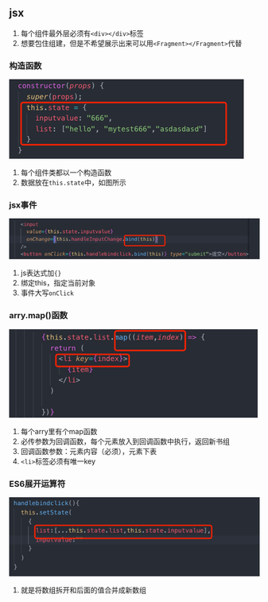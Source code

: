 ## jsx
  1. 每个组件最外层必须有```<div></div>```标签
  2. 想要包住组建，但是不希望展示出来可以用```<Fragment></Fragment>```代替

### 构造函数
![title](https://raw.githubusercontent.com/zhouyubiu/gitnotes_images/master/gitnote/2020/06/21/1592676822174-1592676822176.png)
1. 每个组件类都以一个构造函数
2. 数据放在```this.state```中，如图所示



### jsx事件
![title](https://raw.githubusercontent.com/zhouyubiu/gitnotes_images/master/gitnote/2020/06/21/1592676081395-1592676081418.png)

1. js表达式加```{}```
2. 绑定this，指定当前对象
3. 事件大写```onClick```

### arry.map()函数
![title](https://raw.githubusercontent.com/zhouyubiu/gitnotes_images/master/gitnote/2020/06/21/1592676460030-1592676460060.png)

1. 每个arry里有个map函数
2. 必传参数为回调函数，每个元素放入到回调函数中执行，返回新书组
3. 回调函数参数：元素内容（必须），元素下表
4. ```<li>```标签必须有唯一key


### ES6展开运算符

![title](https://raw.githubusercontent.com/zhouyubiu/gitnotes_images/master/gitnote/2020/06/21/1592677114941-1592677114943.png)
1. 就是将数组拆开和后面的值合并成新数组




